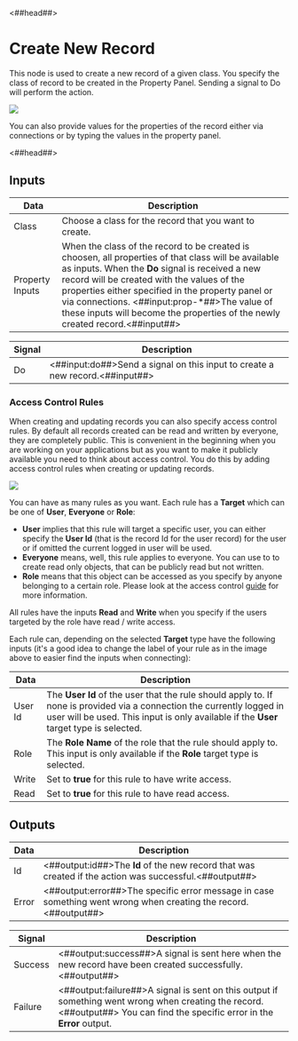 <##head##>

# Create New Record

This node is used to create a new record of a given class. You specify the class of record to be created in the Property Panel. Sending a <span class="ndl-signal">signal</span> to <span class="ndl-signal">Do</span> will perform the action.

<div class="ndl-image-with-background l">

![](/nodes/data/cloud-data/create-new-record/create-new-record.png)

</div>

You can also provide values for the properties of the record either via connections or by typing the values in the property panel.

<##head##>

## Inputs

| Data                                          | Description                                                                                                                                                                                                                                                                                                                                                                                   |
| --------------------------------------------- | --------------------------------------------------------------------------------------------------------------------------------------------------------------------------------------------------------------------------------------------------------------------------------------------------------------------------------------------------------------------------------------------- |
| <span class="ndl-data">Class</span>           | Choose a class for the record that you want to create.                                                                                                                                                                                                                                                                                                                                        |
| <span class="ndl-data">Property Inputs</span> | When the class of the record to be created is choosen, all properties of that class will be available as inputs. When the **Do** signal is received a new record will be created with the values of the properties either specified in the property panel or via connections. <##input:prop-\*##>The value of these inputs will become the properties of the newly created record.<##input##> |

| Signal                             | Description                                                                  |
| ---------------------------------- | ---------------------------------------------------------------------------- |
| <span class="ndl-signal">Do</span> | <##input:do##>Send a signal on this input to create a new record.<##input##> |

### Access Control Rules
When creating and updating records you can also specify access control rules. By default all records created can be read and written by everyone, they are completely public. This is convenient in the beginning when you are working on your applications but as you want to make it publicly available you need to think about access control. You do this by adding access control rules when creating or updating records.

<div class="ndl-image-with-background m">

![](/nodes/data/cloud-data/acl-1.png)

</div>

You can have as many rules as you want. Each rule has a **Target** which can be one of **User**, **Everyone** or **Role**:

* **User** implies that this rule will target a specific user, you can either specify the **User Id** (that is the record Id for the user record) for the user or if omitted the current logged in user will be used.
* **Everyone** means, well, this rule applies to everyone. You can use to to create read only objects, that can be publicly read but not written.
* **Role** means that this object can be accessed as you specify by anyone belonging to a certain role. Please look at the access control [guide](/docs/guides/cloud-data/access-control) for more information.

All rules have the inputs **Read** and **Write** when you specify if the users targeted by the role have read / write access.

Each rule can, depending on the selected **Target** type have the following inputs (it's a good idea to change the label of your rule as in the image above to easier find the inputs when connecting):

| Data                                    | Description                                                                                                                                                                                                                                                                                                                                                                                                                                                                                             |
| --------------------------------------- | ------------------------------------------------------------------------------------------------------------------------------------------------------------------------------------------------------------------------------------------------------------------------------------------------------------------------------------------------------------------------------------------------------------------------------------------------------------------------------------------------------- |
| <span class="ndl-data">User Id</span> | The **User Id** of the user that the rule should apply to. If none is provided via a connection the currently logged in user will be used. This input is only available if the **User** target type is selected. |
| <span class="ndl-data">Role</span> | The **Role Name** of the role that the rule should apply to. This input is only available if the **Role** target type is selected. |
| <span class="ndl-data">Write</span> | Set to **true** for this rule to have write access. |
| <span class="ndl-data">Read</span> | Set to **true** for this rule to have read access. |


## Outputs

| Data                                | Description                                                                                                     |
| ----------------------------------- | --------------------------------------------------------------------------------------------------------------- |
| <span class="ndl-data">Id</span>    | <##output:id##>The **Id** of the new record that was created if the action was successful.<##output##>          |
| <span class="ndl-data">Error</span> | <##output:error##>The specific error message in case something went wrong when creating the record.<##output##> |

| Signal                                  | Description                                                                                                                                                                |
| --------------------------------------- | -------------------------------------------------------------------------------------------------------------------------------------------------------------------------- |
| <span class="ndl-signal">Success</span> | <##output:success##>A signal is sent here when the new record have been created successfully.<##output##>                                                                  |
| <span class="ndl-signal">Failure</span> | <##output:failure##>A signal is sent on this output if something went wrong when creating the record.<##output##> You can find the specific error in the **Error** output. |
